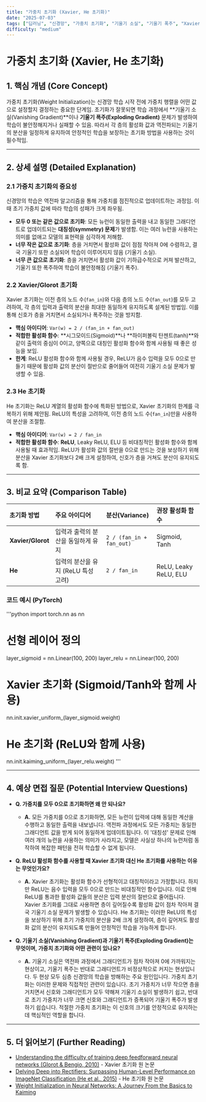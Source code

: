 ```yaml
---
title: "가중치 초기화 (Xavier, He 초기화)"
date: "2025-07-03"
tags: ["딥러닝", "신경망", "가중치 초기화", "기울기 소실", "기울기 폭주", "Xavier", "He"]
difficulty: "medium"
---
```


# 가중치 초기화 (Xavier, He 초기화)

## 1. 핵심 개념 (Core Concept)

가중치 초기화(Weight Initialization)는 신경망 학습 시작 전에 가중치 행렬을 어떤 값으로 설정할지 결정하는 중요한 단계임. 초기화가 잘못되면 학습 과정에서 **기울기 소실(Vanishing Gradient)**이나 **기울기 폭주(Exploding Gradient)** 문제가 발생하여 학습이 불안정해지거나 실패할 수 있음. 따라서 각 층의 활성화 값과 역전파되는 기울기의 분산을 일정하게 유지하여 안정적인 학습을 보장하는 초기화 방법을 사용하는 것이 필수적임.

---

## 2. 상세 설명 (Detailed Explanation)

### 2.1 가중치 초기화의 중요성

신경망의 학습은 역전파 알고리즘을 통해 가중치를 점진적으로 업데이트하는 과정임. 이때 초기 가중치 값에 따라 학습의 성패가 크게 좌우됨.

*   **모두 0 또는 같은 값으로 초기화**: 모든 뉴런이 동일한 출력을 내고 동일한 그래디언트로 업데이트되는 **대칭성(symmetry) 문제**가 발생함. 이는 여러 뉴런을 사용하는 의미를 없애고 모델의 표현력을 심각하게 저해함.
*   **너무 작은 값으로 초기화**: 층을 거치면서 활성화 값이 점점 작아져 0에 수렴하고, 결국 기울기 또한 소실되어 학습이 이루어지지 않음 (기울기 소실).
*   **너무 큰 값으로 초기화**: 층을 거치면서 활성화 값이 기하급수적으로 커져 발산하고, 기울기 또한 폭주하여 학습이 불안정해짐 (기울기 폭주).

### 2.2 Xavier/Glorot 초기화

Xavier 초기화는 이전 층의 노드 수(`fan_in`)와 다음 층의 노드 수(`fan_out`)를 모두 고려하여, 각 층의 입력과 출력의 분산을 최대한 동일하게 유지하도록 설계된 방법임. 이를 통해 신호가 층을 거치면서 소실되거나 폭주하는 것을 방지함.

*   **핵심 아이디어**: `Var(w) = 2 / (fan_in + fan_out)`
*   **적합한 활성화 함수**: **시그모이드(Sigmoid)**나 **하이퍼볼릭 탄젠트(tanh)**와 같이 출력의 중심이 0이고, 양쪽으로 대칭인 활성화 함수와 함께 사용될 때 좋은 성능을 보임.
*   **한계**: ReLU 활성화 함수와 함께 사용될 경우, ReLU가 음수 입력을 모두 0으로 만들기 때문에 활성화 값의 분산이 절반으로 줄어들어 여전히 기울기 소실 문제가 발생할 수 있음.

### 2.3 He 초기화

He 초기화는 ReLU 계열의 활성화 함수에 특화된 방법으로, Xavier 초기화의 한계를 극복하기 위해 제안됨. ReLU의 특성을 고려하여, 이전 층의 노드 수(`fan_in`)만을 사용하여 분산을 조절함.

*   **핵심 아이디어**: `Var(w) = 2 / fan_in`
*   **적합한 활성화 함수**: **ReLU**, Leaky ReLU, ELU 등 비대칭적인 활성화 함수와 함께 사용될 때 효과적임. ReLU가 활성화 값의 절반을 0으로 만드는 것을 보상하기 위해 분산을 Xavier 초기화보다 2배 크게 설정하여, 신호가 층을 거쳐도 분산이 유지되도록 함.

---

## 3. 비교 요약 (Comparison Table)

| 초기화 방법 | 주요 아이디어 | 분산(Variance) | 권장 활성화 함수 |
| :--- | :--- | :--- | :--- |
| **Xavier/Glorot** | 입력과 출력의 분산을 동일하게 유지 | `2 / (fan_in + fan_out)` | Sigmoid, Tanh |
| **He** | 입력의 분산을 유지 (ReLU 특성 고려) | `2 / fan_in` | ReLU, Leaky ReLU, ELU |

### 코드 예시 (PyTorch)

'''python
import torch.nn as nn

# 선형 레이어 정의
layer_sigmoid = nn.Linear(100, 200)
layer_relu = nn.Linear(100, 200)

# Xavier 초기화 (Sigmoid/Tanh와 함께 사용)
nn.init.xavier_uniform_(layer_sigmoid.weight)

# He 초기화 (ReLU와 함께 사용)
nn.init.kaiming_uniform_(layer_relu.weight)
'''

---

## 4. 예상 면접 질문 (Potential Interview Questions)

*   **Q. 가중치를 모두 0으로 초기화하면 왜 안 되나요?**
    *   **A.** 모든 가중치를 0으로 초기화하면, 모든 뉴런이 입력에 대해 동일한 계산을 수행하고 동일한 출력을 내보냅니다. 역전파 과정에서도 모든 가중치는 동일한 그래디언트 값을 받게 되어 동일하게 업데이트됩니다. 이 '대칭성' 문제로 인해 여러 개의 뉴런을 사용하는 의미가 사라지고, 모델은 사실상 하나의 뉴런처럼 동작하여 복잡한 패턴을 전혀 학습할 수 없게 됩니다.

*   **Q. ReLU 활성화 함수를 사용할 때 Xavier 초기화 대신 He 초기화를 사용하는 이유는 무엇인가요?**
    *   **A.** Xavier 초기화는 활성화 함수가 선형적이고 대칭적이라고 가정합니다. 하지만 ReLU는 음수 입력을 모두 0으로 만드는 비대칭적인 함수입니다. 이로 인해 ReLU를 통과한 활성화 값들의 분산은 입력 분산의 절반으로 줄어듭니다. Xavier 초기화를 그대로 사용하면 층이 깊어질수록 활성화 값이 점차 작아져 결국 기울기 소실 문제가 발생할 수 있습니다. He 초기화는 이러한 ReLU의 특성을 보상하기 위해 초기 가중치의 분산을 2배 크게 설정하여, 층이 깊어져도 활성화 값의 분산이 유지되도록 만들어 안정적인 학습을 가능하게 합니다.

*   **Q. 기울기 소실(Vanishing Gradient)과 기울기 폭주(Exploding Gradient)는 무엇이며, 가중치 초기화와 어떤 관련이 있나요?**
    *   **A.** 기울기 소실은 역전파 과정에서 그래디언트가 점차 작아져 0에 가까워지는 현상이고, 기울기 폭주는 반대로 그래디언트가 비정상적으로 커지는 현상입니다. 두 현상 모두 심층 신경망의 학습을 방해하는 주요 원인입니다. 가중치 초기화는 이러한 문제와 직접적인 관련이 있습니다. 초기 가중치가 너무 작으면 층을 거치면서 신호와 그래디언트가 모두 약해져 기울기 소실이 발생하기 쉽고, 반대로 초기 가중치가 너무 크면 신호와 그래디언트가 증폭되어 기울기 폭주가 발생하기 쉽습니다. 적절한 가중치 초기화는 이 신호의 크기를 안정적으로 유지하는 데 핵심적인 역할을 합니다.

---

## 5. 더 읽어보기 (Further Reading)

*   [Understanding the difficulty of training deep feedforward neural networks (Glorot & Bengio, 2010)](http://proceedings.mlr.press/v9/glorot10a/glorot10a.pdf) - Xavier 초기화 원 논문
*   [Delving Deep into Rectifiers: Surpassing Human-Level Performance on ImageNet Classification (He et al., 2015)](https://arxiv.org/abs/1502.01852) - He 초기화 원 논문
*   [Weight Initialization in Neural Networks: A Journey From the Basics to Kaiming](https://www.analyticsvidhya.com/blog/2021/05/how-to-initialize-weights-in-neural-networks/)